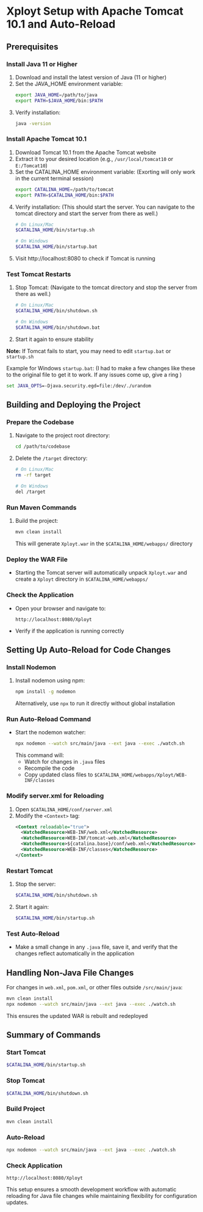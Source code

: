 # Xployt Setup with Apache Tomcat 10.1 and Auto-Reload

## Prerequisites

### Install Java 11 or Higher
1. Download and install the latest version of Java (11 or higher)
2. Set the JAVA_HOME environment variable:
   ```bash
   export JAVA_HOME=/path/to/java
   export PATH=$JAVA_HOME/bin:$PATH
   ```
3. Verify installation:
   ```bash
   java -version
   ```

### Install Apache Tomcat 10.1
1. Download Tomcat 10.1 from the Apache Tomcat website
2. Extract it to your desired location (e.g., `/usr/local/tomcat10` or `E:/Tomcat10`)
3. Set the CATALINA_HOME environment variable: (Exorting will only work in the current terminal session)
   ```bash
   export CATALINA_HOME=/path/to/tomcat
   export PATH=$CATALINA_HOME/bin:$PATH
   ```
4. Verify installation: (This should start the server. You can navigate to the tomcat directory and start the server from there as well.)
   ```bash
   # On Linux/Mac
   $CATALINA_HOME/bin/startup.sh
   
   # On Windows
   $CATALINA_HOME/bin/startup.bat
   ```
5. Visit http://localhost:8080 to check if Tomcat is running

### Test Tomcat Restarts 
1. Stop Tomcat: (Navigate to the tomcat directory and stop the server from there as well.)
   ```bash
   # On Linux/Mac
   $CATALINA_HOME/bin/shutdown.sh
   
   # On Windows
   $CATALINA_HOME/bin/shutdown.bat
   ```
2. Start it again to ensure stability

**Note:** If Tomcat fails to start, you may need to edit `startup.bat` or `startup.sh`

Example for Windows `startup.bat`: (I had to make a few changes like these to the original file to get it to work. If any issues come up, give a ring )
```bat
set JAVA_OPTS=-Djava.security.egd=file:/dev/./urandom
```

## Building and Deploying the Project

### Prepare the Codebase
1. Navigate to the project root directory:
   ```bash
   cd /path/to/codebase
   ```

2. Delete the `/target` directory:
   ```bash
   # On Linux/Mac
   rm -rf target
   
   # On Windows
   del /target
   ```

### Run Maven Commands
1. Build the project:
   ```bash
   mvn clean install
   ```
   This will generate `Xployt.war` in the `$CATALINA_HOME/webapps/` directory

### Deploy the WAR File
- Starting the Tomcat server will automatically unpack `Xployt.war` and create a `Xployt` directory in `$CATALINA_HOME/webapps/`

### Check the Application
- Open your browser and navigate to:
  ```
  http://localhost:8080/Xployt
  ```
- Verify if the application is running correctly

## Setting Up Auto-Reload for Code Changes

### Install Nodemon
1. Install nodemon using npm:
   ```bash
   npm install -g nodemon
   ```
   Alternatively, use `npx` to run it directly without global installation

### Run Auto-Reload Command
- Start the nodemon watcher:
  ```bash
  npx nodemon --watch src/main/java --ext java --exec ./watch.sh
  ```
  This command will:
  - Watch for changes in `.java` files
  - Recompile the code
  - Copy updated class files to `$CATALINA_HOME/webapps/Xployt/WEB-INF/classes`

### Modify server.xml for Reloading
1. Open `$CATALINA_HOME/conf/server.xml`
2. Modify the `<Context>` tag:
   ```xml
   <Context reloadable="true">
     <WatchedResource>WEB-INF/web.xml</WatchedResource>
     <WatchedResource>WEB-INF/tomcat-web.xml</WatchedResource>
     <WatchedResource>${catalina.base}/conf/web.xml</WatchedResource>
     <WatchedResource>WEB-INF/classes</WatchedResource>
   </Context>
   ```

### Restart Tomcat
1. Stop the server:
   ```bash
   $CATALINA_HOME/bin/shutdown.sh
   ```
2. Start it again:
   ```bash
   $CATALINA_HOME/bin/startup.sh
   ```

### Test Auto-Reload
- Make a small change in any `.java` file, save it, and verify that the changes reflect automatically in the application

## Handling Non-Java File Changes
For changes in `web.xml`, `pom.xml`, or other files outside `/src/main/java`:
```bash
mvn clean install
npx nodemon --watch src/main/java --ext java --exec ./watch.sh
```
This ensures the updated WAR is rebuilt and redeployed

## Summary of Commands

### Start Tomcat
```bash
$CATALINA_HOME/bin/startup.sh
```

### Stop Tomcat
```bash
$CATALINA_HOME/bin/shutdown.sh
```

### Build Project
```bash
mvn clean install
```

### Auto-Reload
```bash
npx nodemon --watch src/main/java --ext java --exec ./watch.sh
```

### Check Application
```
http://localhost:8080/Xployt
```

This setup ensures a smooth development workflow with automatic reloading for Java file changes while maintaining flexibility for configuration updates.